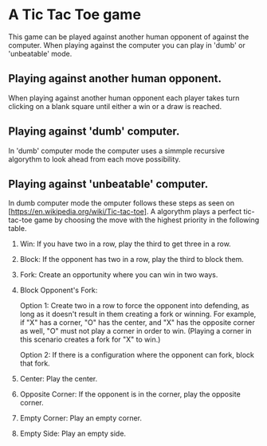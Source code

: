 # A Tic Tac Toe game

This game can be played against another human opponent of against the computer. When playing against the computer you can play in 'dumb' or 'unbeatable' mode.

## Playing against another human opponent.
When playing against another human opponent each player takes turn clicking on a blank square until either a win or a draw is reached.

## Playing against 'dumb' computer.
In 'dumb' computer mode the computer uses a simmple recursive algorythm to look ahead from each move possibility. 

## Playing against 'unbeatable' computer.
In dumb computer mode the omputer follows these steps as seen on [https://en.wikipedia.org/wiki/Tic-tac-toe]. 
A algorythm plays a perfect tic-tac-toe game by choosing the move with the highest priority in the following table.

1) Win: If you have two in a row, play the third to get three in a row.

2) Block: If the opponent has two in a row, play the third to block them.

3) Fork: Create an opportunity where you can win in two ways.

4) Block Opponent's Fork:

    Option 1: Create two in a row to force the opponent into defending, as long as it doesn't result in them creating a fork or winning. For example, if "X" has a corner, "O" has the center, and "X" has the opposite corner as well, "O" must not play a corner in order to win. (Playing a corner in this scenario creates a fork for "X" to win.)

    Option 2: If there is a configuration where the opponent can fork, block that fork.

5) Center: Play the center.

6) Opposite Corner: If the opponent is in the corner, play the opposite corner.

7) Empty Corner: Play an empty corner.

8) Empty Side: Play an empty side.
